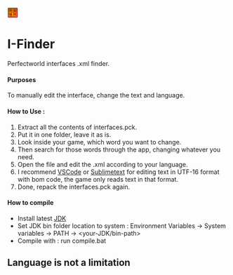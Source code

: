 <picture>
  <img src="./res/icon.png" width="5%">
</picture>

# I-Finder
Perfectworld interfaces .xml finder.

#### Purposes
To manually edit the interface, change the text and language.

#### How to Use : 
1. Extract all the contents of interfaces.pck.
2. Put it in one folder, leave it as is.
3. Look inside your game, which word you want to change.
4. Then search for those words through the app, changing whatever you need.
5. Open the file and edit the .xml according to your language.
6. I recommend [VSCode](https://code.visualstudio.com/) or [Sublimetext](https://www.sublimetext.com/download) for editing text in UTF-16 format with bom code, the game only reads text in that format.
7. Done, repack the interfaces.pck again.

#### How to compile 
* Install latest [JDK](https://www.oracle.com/id/java/technologies/downloads/)
* Set JDK bin folder location to system : Environment Variables -> System variables -> PATH -> <your-JDK/bin-path>
* Compile with : run compile.bat

## Language is not a limitation
